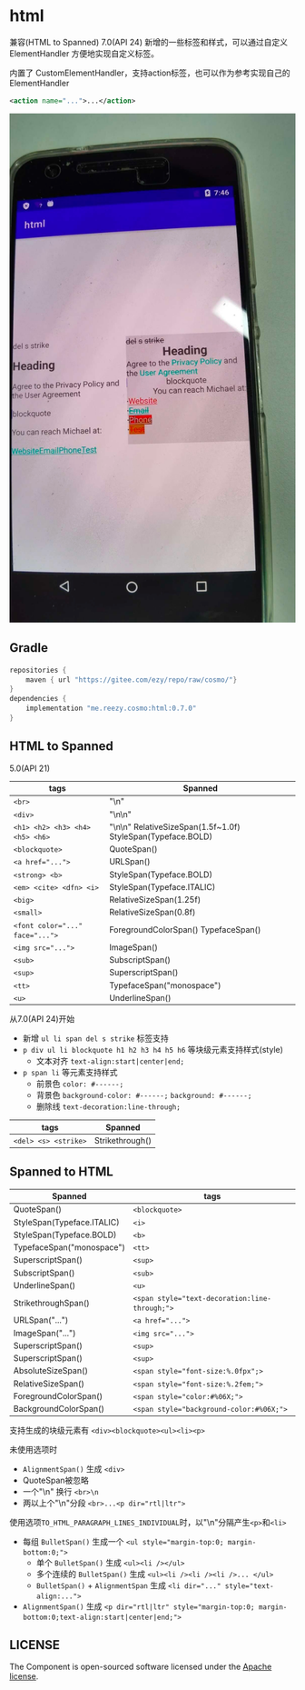 # html

兼容(HTML to Spanned) 7.0(API 24) 新增的一些标签和样式，可以通过自定义 ElementHandler 方便地实现自定义标签。

内置了 CustomElementHandler，支持action标签，也可以作为参考实现自己的 ElementHandler

```xml
<action name="...">...</action>
```

![s](screenshot.png)

## Gradle

``` groovy
repositories {
    maven { url "https://gitee.com/ezy/repo/raw/cosmo/"}
}
dependencies {
    implementation "me.reezy.cosmo:html:0.7.0"
}
```

## HTML to Spanned


 5.0(API 21)

|tags|Spanned|
|---|---|
|`<br>` |"\n"
|`<div>` |"\n\n"
|`<h1> <h2> <h3> <h4> <h5> <h6>` |"\n\n" RelativeSizeSpan(1.5f~1.0f) StyleSpan(Typeface.BOLD)
|`<blockquote>` | QuoteSpan()
|`<a href="...">` |URLSpan()
|`<strong> <b>` |StyleSpan(Typeface.BOLD)
|`<em> <cite> <dfn> <i>`| StyleSpan(Typeface.ITALIC)
|`<big>` |RelativeSizeSpan(1.25f)
|`<small>` |RelativeSizeSpan(0.8f)
|`<font color="..." face="...">` |ForegroundColorSpan() TypefaceSpan()
|`<img src="...">` |ImageSpan()
|`<sub>` |SubscriptSpan()
|`<sup>`| SuperscriptSpan()
|`<tt>` |TypefaceSpan("monospace")
|`<u>` |UnderlineSpan()

从7.0(API 24)开始
- 新增 `ul li span del s strike` 标签支持
- `p div ul li blockquote h1 h2 h3 h4 h5 h6` 等块级元素支持样式(style)
  - 文本对齐 `text-align:start|center|end;`
- `p span li` 等元素支持样式
  - 前景色 `color: #------;`
  - 背景色 `background-color: #------;` `background: #------;`
  - 删除线 `text-decoration:line-through;`

|tags|Spanned|
|---|---|
|`<del> <s> <strike>` | Strikethrough()

## Spanned to HTML


|Spanned|tags|
|---|---|
|QuoteSpan() | `<blockquote>`
|StyleSpan(Typeface.ITALIC) | `<i>`
|StyleSpan(Typeface.BOLD) | `<b>`
|TypefaceSpan("monospace") | `<tt>`
|SuperscriptSpan() | `<sup>`
|SubscriptSpan() | `<sub>`
|UnderlineSpan() | `<u>`
|StrikethroughSpan() | `<span style="text-decoration:line-through;">`
|URLSpan("...") | `<a href="...">`
|ImageSpan("...") | `<img src="...">`
|SuperscriptSpan() | `<sup>`
|SuperscriptSpan() | `<sup>`
|AbsoluteSizeSpan() | `<span style="font-size:%.0fpx";>`
|RelativeSizeSpan() | `<span style="font-size:%.2fem;">`
|ForegroundColorSpan() | `<span style="color:#%06X;">`
|BackgroundColorSpan() | `<span style="background-color:#%06X;">`


支持生成的块级元素有 `<div><blockquote><ul><li><p>`


未使用选项时
- `AlignmentSpan()` 生成 `<div>`
- QuoteSpan被忽略
- 一个"\n" 换行 `<br>\n`
- 两以上个"\n"分段 `<br>...<p dir="rtl|ltr">`


使用选项`TO_HTML_PARAGRAPH_LINES_INDIVIDUAL`时，以"\n"分隔产生`<p>`和`<li>`
- 每组 `BulletSpan()` 生成一个 `<ul style="margin-top:0; margin-bottom:0;">`
  - 单个 `BulletSpan()` 生成 `<ul><li /></ul>`
  - 多个连续的 `BulletSpan()` 生成 `<ul><li /><li /><li />... </ul>`
  - `BulletSpan()` + `AlignmentSpan` 生成 `<li dir="..." style="text-align:...">`
- `AlignmentSpan()` 生成 `<p dir="rtl|ltr" style="margin-top:0; margin-bottom:0;text-align:start|center|end;">`




## LICENSE

The Component is open-sourced software licensed under the [Apache license](LICENSE).